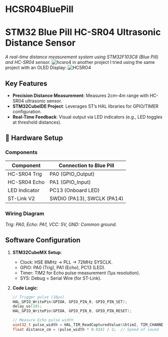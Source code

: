 # HCSR04BluePill
# STM32 Blue Pill HC-SR04 Ultrasonic Distance Sensor 
*A real-time distance measurement system using STM32F103C8 (Blue Pill) and HC-SR04 sensor.*
![hcsro4](https://github.com/user-attachments/assets/f9e81bb4-f3cb-4cdb-a49d-498baf5ccf6e)
in another project I tried using the same project with an OLED Display:
![HCSRO4](https://github.com/user-attachments/assets/6040adc5-8139-4a94-bf22-ee8cca9c6cc9)



## Key Features
- **Precision Distance Measurement**: Measures 2cm–4m range with HC-SR04 ultrasonic sensor.
- **STM32CubeIDE Project**: Leverages ST’s HAL libraries for GPIO/TIMER configuration.
- **Real-Time Feedback**: Visual output via LED indicators (e.g., LED toggles at threshold distances).

## 🔧 Hardware Setup
### Components
| Component          | Connection to Blue Pill  |
|--------------------|--------------------------|
| HC-SR04 Trig       | PA0 (GPIO_Output)        |
| HC-SR04 Echo       | PA1 (GPIO_Input)         |
| LED Indicator      | PC13 (Onboard LED)       |
| ST-Link V2        | SWDIO (PA13), SWCLK (PA14) |

### Wiring Diagram 
*Trig: PA0, Echo: PA1, VCC: 5V, GND: Common ground.*

## Software Configuration
1. **STM32CubeMX Setup**:
   - Clock: HSE 8MHz → PLL → 72MHz SYSCLK.
   - GPIO: PA0 (Trig), PA1 (Echo), PC13 (LED).
   - Timer: TIM2 for Echo pulse measurement (1µs resolution).
   - SYS: Debug = Serial Wire (for ST-Link).

2. **Code Logic**:
   ```c
   // Trigger pulse (10µs)
   HAL_GPIO_WritePin(GPIOA, GPIO_PIN_0, GPIO_PIN_SET);
   delay_us(10);
   HAL_GPIO_WritePin(GPIOA, GPIO_PIN_0, GPIO_PIN_RESET);

   // Measure Echo pulse width
   uint32_t pulse_width = HAL_TIM_ReadCapturedValue(&htim2, TIM_CHANNEL_1);
   float distance_cm = (pulse_width * 0.034) / 2;  // Speed of sound
